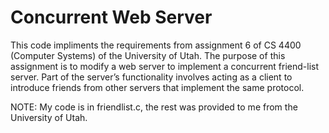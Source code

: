 # Concurrent Web Server

This code impliments the requirements from assignment 6 of CS 4400 (Computer Systems) of the University of Utah. The purpose of this assignment is to modify a web server to implement a concurrent friend-list server.  Part of the server’s functionality involves acting as a client to introduce friends from other servers that implement the same protocol.

NOTE: My code is in friendlist.c, the rest was provided to me from the University of Utah.
